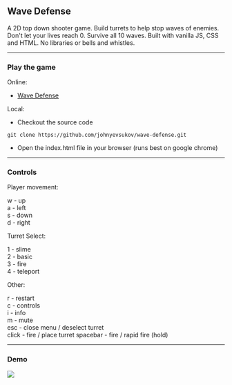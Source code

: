 Wave Defense
----

A 2D top down shooter game. Build turrets to help stop waves of enemies. Don't let your lives reach 0. Survive all 10 waves. Built with vanilla JS, CSS and HTML. No libraries or bells and whistles.

----
### Play the game

Online:

- [Wave Defense](wave-defense.vercel.app/)

Local:

- Checkout the source code

```git clone https://github.com/johnyevsukov/wave-defense.git```

- Open the index.html file in your browser (runs best on google chrome)

----
### Controls

Player movement:

w - up  
a - left  
s - down  
d - right

Turret Select: 

1 - slime  
2 - basic  
3 - fire  
4 - teleport

Other:

r - restart  
c - controls  
i - info  
m - mute  
esc - close menu / deselect turret  
click - fire / place turret
spacebar - fire / rapid fire (hold)

----
### Demo

![](https://github.com/johnyevsukov/wave-defense/assets/10480867/2f74bcf1-2133-4f42-a7bb-d772152d6a1f)
